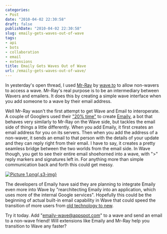 ```yaml
---
categories:
- Post
date: "2010-04-02 22:30:58"
draft: false
publishDate: "2010-04-02 22:30:58"
slug: emaily-gets-waves-out-of-wave
tags:
- api
- bots
- collaboration
- email
- extensions
title: Emaily Gets Waves Out of Wave
url: /emaily-gets-waves-out-of-wave/
---
```

In yesterday's open thread, I used
[Mr-Ray](http://wave.to/projects/mr-ray) by [wave.to](http://wave.to) to
allow non-wavers to access a wave. Mr-Ray's real purpose is to be an
intermediary between Wavers and emailers. It does this by creating a
simple wave interface when you add someone to a wave by their email
address.

Well Mr-Ray wasn't the first attempt to get Wave and Email to
interoperate. A couple of Googlers used their ["20%
time"](http://en.wikipedia.org/wiki/Google#Innovation_Time_Off) to
create [Emaily](http://emaily.dlux.hu/), a bot that behaves very
similarly to Mr-Ray on the Wave side, but tackles the email side of
things a little differently. When you add Emaily, it first creates an
email address for you on its servers. Then when you add the address of a
non-waver, it sends an email to that person with the details of your
update and they can reply right from their email. I have to say, it
creates a pretty seamless bridge between the two worlds from the email
side. In Wave though, you get to see their entire email shoehorned into
a wave, with "&gt;" reply markers and signatures left in. For anything
more than simple communication back and forth this could get messy.

[![Picture
1.png](https://turbo.geekorium.com.au/images/Picture%201.png){.s3-img}](http://emaily.dlux.hu/)

The developers of Emaily have said they are planning to integrate Emaily
even more into Wave by "rearchitecting Emaily into an application, which
uses more of the internal Google services". Hopefully this could be the
beginning of actual built-in email capability in Wave that could speed
the transition of more users from [old technology to
new](//the.geekorium.com.au/why-email-needs-replacing-or-why-wave-matters/).

Try it today. Add "emaily-wave@appspot.com" to a wave and send an email
to a non-wave friend! Will extensions like Emaily and Mr-Ray help you
transition to Wave any faster?